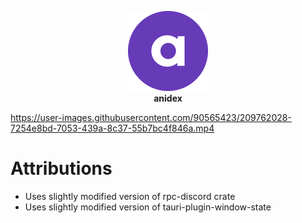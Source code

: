 <p align="center">
<img style="width: 128px; height: 128px" src="/src-tauri/icons/128x128.png" />
<br />
<b>anidex</b>
</p>

https://user-images.githubusercontent.com/90565423/209762028-7254e8bd-7053-439a-8c37-55b7bc4f846a.mp4

#  Attributions
- Uses slightly modified version of rpc-discord crate
- Uses slightly modified version of tauri-plugin-window-state
